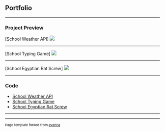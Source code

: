 ## Portfolio

---

### Project Preview

[School Weather API] <!--add link later(/sample_page)-->
<img src="images/dummy_thumbnail.jpg?raw=true"/>

---
[School Typing Game]<!--add link later(/pdf/sample_presentation.pdf)-->
<img src="images/dummy_thumbnail.jpg?raw=true"/>

---
[School Egyptian Rat Screw] <!--add link later(http://example.com/)-->
<img src="images/dummy_thumbnail.jpg?raw=true"/>

---

### Code

- [School Weather API](http://example.com/)
- [School Typing Game](http://example.com/)
- [School Egyptian Rat Screw](http://example.com/)

---




---
<p style="font-size:11px">Page template forked from <a href="https://github.com/evanca/quick-portfolio">evanca</a></p>
<!-- Remove above link if you don't want to attibute -->
